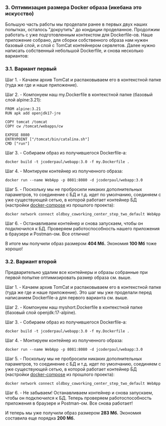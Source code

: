 ### 3. Оптимизация размера Docker образа (икебана это искусство)

Большую часть работы мы проделали ранее в первых двух наших попытках, осталось "докрутить" до кондиции проделанное. Продолжим
работать с уже подготовленным контекстом для Dockerfile-ов. Наше приложение собрано, для сборки собственного образа нам нужен
базовый слой, и слой с TomCat контейнером сервлетов. Далее нужно написать собственный небольшой Dockerfile, и снова несколько
вариантов:

### 3.1. Вариант первый

Шаг 1. - Качаем архив TomCat и распаковываем его в контекстной папке (туда же где и наше приложение).

Шаг 2. - Компонуем наш my.Dockerfile в контекстной папке (базовый слой alpine:3.21):

    FROM alpine:3.21
    RUN apk add openjdk17-jre
    
    COPY tomcat /tomcat
    COPY cw /tomcat/webapps/cw
    
    EXPOSE 8080
    ENTRYPOINT ["/tomcat/bin/catalina.sh"]
    CMD ["run"]

Шаг 3. - Собираем образ из получившегося Dockerfile-a:

    docker build -t jcoderpaul/webapp:3.0 -f my.Dockerfile .

Шаг 4. - Монтируем контейнер из полученного образа:

    docker run --name WebApp -p 8081:8080 -d jcoderpaul/webapp:3.0

Шаг 5. - Поскольку мы не пробросили никаких дополнительных параметров, то соединение с БД и т.д. идет по умолчанию,
соединяем с уже существующей сетью, в которой работает контейнер БД (настройки [docker-compose](https://github.com/JcoderPaul/Evolution_app_development/blob/master/StepTwo/docker-compose.yaml) из прошлого проекта):

    docker network connect oldboy_coworking_center_step_two_default WebApp

Шаг 6. - Останавливаем контейнер и снова запускаем, чтобы он подключился к БД. Проверяем работоспособность нашего
приложения в браузере и Postman-ом. Все отлично!

В итоге мы получили образ размером **404 Мб.** Экономия **100 Мб** тоже хорошо!

### 3.2. Вариант второй

Предварительно удалим все контейнеры и образы собранные при первой попытке оптимизировать размер образа см. выше.

Шаг 1. - Качаем архив TomCat и распаковываем его в контекстной папке (туда же где и наше приложение). Это шаг мы уже
проделали перед написанием Dockerfile-a для первого варианта см. выше.

Шаг 2. - Компонуем наш myshort.Dockerfile в контекстной папке (базовый слой openjdk:17-alpine).

Шаг 3. - Собираем образ из получившегося Dockerfile-a:

    docker build -t jcoderpaul/webapp:3.0 -f my.Dockerfile .

Шаг 4. - Монтируем контейнер из полученного образа:

    docker run --name WebApp -p 8081:8080 -d jcoderpaul/webapp:3.0

Шаг 5. - Поскольку мы не пробросили никаких дополнительных параметров, то соединение с БД и т.д. идет по умолчанию,
соединяем с уже существующей сетью, в которой работает контейнер БД (настройки [docker-compose](https://github.com/JcoderPaul/Evolution_app_development/blob/master/StepTwo/docker-compose.yaml) из прошлого проекта):

    docker network connect oldboy_coworking_center_step_two_default WebApp

Шаг 6. - Не забываем! Останавливаем контейнер и снова запускаем, чтобы он подключился к БД. Теперь проверяем
работоспособность приложения в браузере и Postman-ом. Все снова работает!

И теперь мы уже получили образ размером **283 Мб.** Экономия составила еще порядка **200 Мб.**
